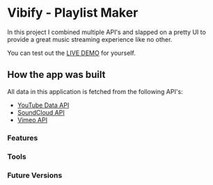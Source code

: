 # Vibify - Playlist Maker

In this project I combined multiple API's and slapped on a pretty UI to provide a great music streaming experience like no other.

You can test out the [LIVE DEMO](https://vibe-maker-a6ee0.web.app/) for yourself.

## How the app was built

All data in this application is fetched from the following API's:

- [YouTube Data API](https://developers.google.com/youtube/v3)
- [SoundCloud API](https://developers.soundcloud.com/docs/api/guide)
- [Vimeo API](https://developer.vimeo.com/api/reference/videos#search_videos)

### Features

### Tools

### Future Versions
